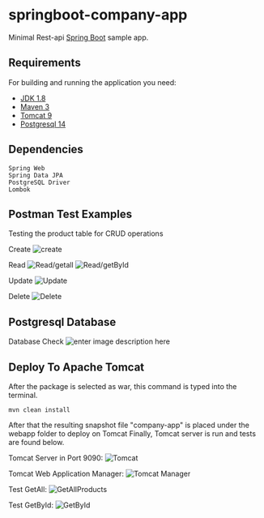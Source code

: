 
# springboot-company-app

Minimal Rest-api [Spring Boot](http://projects.spring.io/spring-boot/) sample app.

## Requirements

For building and running the application you need:

- [JDK 1.8](http://www.oracle.com/technetwork/java/javase/downloads/jdk8-downloads-2133151.html)
- [Maven 3](https://maven.apache.org)
- [Tomcat 9](https://tomcat.apache.org/download-90.cgi)
- [Postgresql 14](https://www.postgresql.org/download/)

## Dependencies

```shell
Spring Web
Spring Data JPA
PostgreSQL Driver
Lombok
```

## Postman Test Examples
Testing the product table for CRUD operations

Create
![create](https://i.ibb.co/zFvLp1R/Create-Product.png)

Read
![Read/getall](https://i.ibb.co/k0Ln23C/Get-All-Product.png)
![Read/getById](https://i.ibb.co/bLcy05G/get-Prodyct-By-Id.png)

Update
![Update](https://i.ibb.co/1zM7gvx/Update-Product.png)

Delete
![Delete](https://i.ibb.co/H4hx1fm/Delete-Product.png)

## Postgresql Database
Database Check
![enter image description here](https://i.ibb.co/ZNDCpGK/Postgresql-Database-Check.png)
## Deploy To Apache Tomcat
After the package is selected as war, this command is typed into the terminal.
```shell
mvn clean install
```

After that the resulting snapshot file "company-app" is placed under the webapp folder to deploy on Tomcat
Finally, Tomcat server is run and tests are found below.

Tomcat Server in Port 9090:
![Tomcat](https://i.ibb.co/GpyHJFY/Tomcat.png)

Tomcat Web Application Manager:
![Tomcat Manager](https://i.ibb.co/rF15Tsx/Tomcat-Manager.png)

Test GetAll:
![GetAllProducts](https://i.ibb.co/kKQwcp6/Tomcat-Get-All-Products.png)

Test GetById:
![GetById](https://i.ibb.co/tLHtpfq/Tomcat-Get-By-Id.png)

